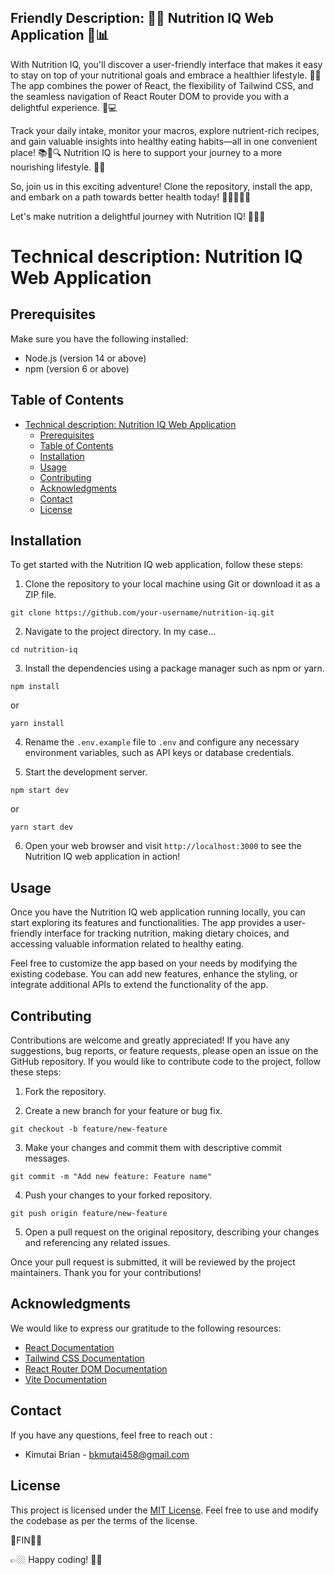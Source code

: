 ## Friendly Description: 🌱🍎 Nutrition IQ Web Application 🥦📊

With Nutrition IQ, you'll discover a user-friendly interface that makes it easy to stay on top of your nutritional goals and embrace a healthier lifestyle. 🌿✨ The app combines the power of React, the flexibility of Tailwind CSS, and the seamless navigation of React Router DOM to provide you with a delightful experience. 🚀💻

Track your daily intake, monitor your macros, explore nutrient-rich recipes, and gain valuable insights into healthy eating habits—all in one convenient place! 📚🥗🔍 Nutrition IQ is here to support your journey to a more nourishing lifestyle. 💪💚

So, join us in this exciting adventure! Clone the repository, install the app, and embark on a path towards better health today! 🌟👩‍🍳👨‍🍳

Let's make nutrition a delightful journey with Nutrition IQ! 🥦🍎💚

# Technical description: Nutrition IQ Web Application

## Prerequisites

Make sure you have the following installed:

- Node.js (version 14 or above)
- npm (version 6 or above)
  
## Table of Contents

- [Technical description: Nutrition IQ Web Application](#technical-description-nutrition-iq-web-application)
  - [Prerequisites](#prerequisites)
  - [Table of Contents](#table-of-contents)
  - [Installation](#installation)
  - [Usage](#usage)
  - [Contributing](#contributing)
  - [Acknowledgments](#acknowledgments)
  - [Contact](#contact)
  - [License](#license)

## Installation

To get started with the Nutrition IQ web application, follow these steps:

1. Clone the repository to your local machine using Git or download it as a ZIP file.

```shell
git clone https://github.com/your-username/nutrition-iq.git
```

2. Navigate to the project directory. In my case...

```shell
cd nutrition-iq
```

3. Install the dependencies using a package manager such as npm or yarn.

```shell
npm install
```
or
```shell
yarn install
```

4. Rename the `.env.example` file to `.env` and configure any necessary environment variables, such as API keys or database credentials.

5. Start the development server.

```shell
npm start dev
```
or
```shell
yarn start dev
```

6. Open your web browser and visit `http://localhost:3000` to see the Nutrition IQ web application in action!

## Usage

Once you have the Nutrition IQ web application running locally, you can start exploring its features and functionalities. The app provides a user-friendly interface for tracking nutrition, making dietary choices, and accessing valuable information related to healthy eating.

Feel free to customize the app based on your needs by modifying the existing codebase. You can add new features, enhance the styling, or integrate additional APIs to extend the functionality of the app.

## Contributing

Contributions are welcome and greatly appreciated! If you have any suggestions, bug reports, or feature requests, please open an issue on the GitHub repository. If you would like to contribute code to the project, follow these steps:

1. Fork the repository.

2. Create a new branch for your feature or bug fix.

```shell
git checkout -b feature/new-feature
```

3. Make your changes and commit them with descriptive commit messages.

```shell
git commit -m "Add new feature: Feature name"
```

4. Push your changes to your forked repository.

```
git push origin feature/new-feature
```

5. Open a pull request on the original repository, describing your changes and referencing any related issues.

Once your pull request is submitted, it will be reviewed by the project maintainers. Thank you for your contributions!
## Acknowledgments

We would like to express our gratitude to the following resources:

- [React Documentation](https://reactjs.org/docs)
- [Tailwind CSS Documentation](https://tailwindcss.com/docs)
- [React Router DOM Documentation](https://reactrouter.com)
- [Vite Documentation](https://vitejs.dev/docs)

## Contact

If you have any questions, feel free to reach out :

- Kimutai Brian - bkmutai458@gmail.com


## License

This project is licensed under the [MIT License](LICENSE). Feel free to use and modify the codebase as per the terms of the license.

📝FIN📜✨

👉🏼 Happy coding! 🚀🎉
